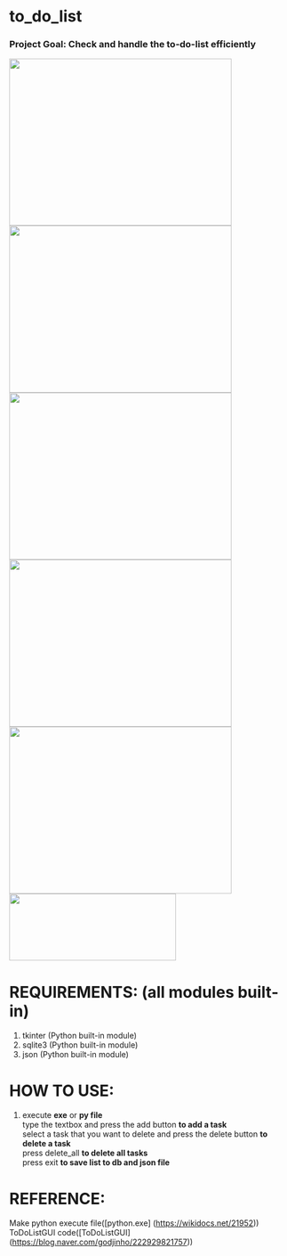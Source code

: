 # to_do_list
### Project Goal: Check and handle the to-do-list efficiently

<img src="https://postfiles.pstatic.net/MjAyNDEyMTJfMTU2/MDAxNzMzOTg4OTcwMzY4.cnKi_tMXKpALNz3S5q0HkNyKwQFmKYRQcTSf8eVmj8og.azb01QJ__IcMqWcgbrNldwL3BOyf9_zyWj4QONm9MPYg.PNG/%EC%8A%A4%ED%81%AC%EB%A6%B0%EC%83%B7_2024-12-12_163214.png?type=w966)" width="400" height="300"/>
<img src="https://postfiles.pstatic.net/MjAyNDEyMTJfMjcw/MDAxNzMzOTg4OTc1MzEy.cNYCO3J23lly8uUU8oYG4QbX3hEPysFXjQvFQqYrsv4g.D8z7P41ZS5Dm3t5jo4796LQbXiY8g7l1YxzK2mooM2og.PNG/%EC%8A%A4%ED%81%AC%EB%A6%B0%EC%83%B7_2024-12-12_163258.png?type=w966" width="400" height="300"/>
<img src="https://postfiles.pstatic.net/MjAyNDEyMTJfODkg/MDAxNzMzOTg4OTgwNDQx.f7YMR4OqDnYiGXVLCnkNtvs08vSFzK-rkjdMkuX_b_Ig.P_AM3jmUXKlLP1tvqQNv_HdCEG4DLYefnQuvvkEU9n8g.PNG/%EC%8A%A4%ED%81%AC%EB%A6%B0%EC%83%B7_2024-12-12_163319.png?type=w966" width="400" height="300"/>
<img src="https://postfiles.pstatic.net/MjAyNDEyMTJfMjQ4/MDAxNzMzOTg4OTg0NzMx.pv0zxSDJCn6bh_-62xcpEIp3jOIX8PpA9DK-D3kSnA8g.SrarzgmZJbNn-UO37qwDFD-vFY5sTyl8Tto-QTKE7CEg.PNG/%EC%8A%A4%ED%81%AC%EB%A6%B0%EC%83%B7_2024-12-12_163345.png?type=w966)" width="400" height="300"/>
<img src="https://postfiles.pstatic.net/MjAyNDEyMTJfOTcg/MDAxNzMzOTg4OTkwNjU1.q4nK8h2nl6CEg8hw7QGB3wPsYezFuYIzCkFBhnZtkR0g.nhIhOLxHn1hKpC8EG2PXQ4aVkExE7LI6AxsYtW2dk9Qg.PNG/%EC%8A%A4%ED%81%AC%EB%A6%B0%EC%83%B7_2024-12-12_163406.png?type=w966)" width="400" height="300"/>
<img src="https://postfiles.pstatic.net/MjAyNDEyMTJfMjMg/MDAxNzMzOTg4OTk1Njg4.7hZ1fcW7qQF5rZxJo3ru1zF8OIQdd_EaSG3S9Ic2sx4g.xCw2uT25kcjGuAUQ3CqXF3jq8PkFQI6jslntCaVg3HAg.PNG/%EC%8A%A4%ED%81%AC%EB%A6%B0%EC%83%B7_2024-12-12_163428.png?type=w966)" width="300" height="120"/>

# REQUIREMENTS: (all modules built-in)
1. tkinter (Python built-in module)
2. sqlite3 (Python built-in module)
3. json (Python built-in module)

# HOW TO USE:
1. execute **exe** or **py file**  
    type the textbox and press the add button **to add a task**  
    select a task that you want to delete and press the delete button **to delete a task**  
    press delete_all **to delete all tasks**  
    press exit **to save list to db and json file**  

# REFERENCE:
Make python execute file([python.exe] (https://wikidocs.net/21952))  
ToDoListGUI code([ToDoListGUI] (https://blog.naver.com/godjinho/222929821757))